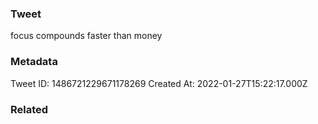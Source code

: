 ### Tweet
focus compounds faster than money

### Metadata
Tweet ID: 1486721229671178269
Created At: 2022-01-27T15:22:17.000Z

### Related

